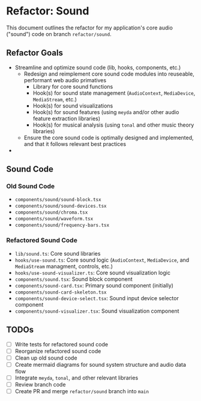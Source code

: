 # Refactor: Sound

This document outlines the refactor for my application's core audio ("sound") code on branch `refactor/sound`.

## Refactor Goals

- Streamline and optimize sound code (lib, hooks, components, etc.)
  - Redesign and reimplement core sound code modules into reuseable, performant web audio primatives
    - Library for core sound functions
    - Hook(s) for sound state management (`AudioContext`, `MediaDevice`, `MediaStream`, etc.)
    - Hook(s) for sound visualizations
    - Hook(s) for sound features (using `meyda` and/or other audio feature extraction libraries)
    - Hook(s) for musical analysis (using `tonal` and other music theory libraries)
  - Ensure the core sound code is optimally designed and implemented, and that it follows relevant best practices
- 

## Sound Code

### Old Sound Code

- `components/sound/sound-block.tsx`
- `components/sound/sound-devices.tsx`
- `components/sound/chroma.tsx`
- `components/sound/waveform.tsx`
- `components/sound/frequency-bars.tsx`

### Refactored Sound Code

- `lib/sound.ts`: Core sound libraries
- `hooks/use-sound.ts`: Core sound logic (`AudioContext`, `MediaDevice`, and `MediaStream` managment, controls, etc.)
- `hooks/use-sound-visualizer.ts`: Core sound visualization logic
- `components/sound.tsx`: Sound block component
- `components/sound-card.tsx`: Primary sound component (initially)
- `components/sound-card-skeleton.tsx`
- `components/sound-device-select.tsx`: Sound input device selector component
- `components/sound-visualizer.tsx`: Sound visualization component

## TODOs

- [ ] Write tests for refactored sound code
- [ ] Reorganize refactored sound code
- [ ] Clean up old sound code
- [ ] Create mermaid diagrams for sound system structure and audio data flow
- [ ] Integrate `meyda`, `tonal`, and other relevant libraries
- [ ] Review branch code
- [ ] Create PR and merge `refactor/sound` branch into `main`